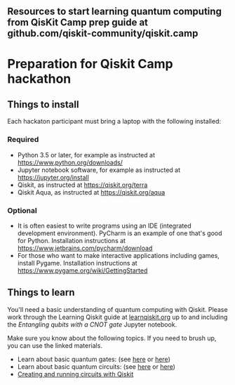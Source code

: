 ## Resources to start learning quantum computing from QisKit Camp prep guide at github.com/qiskit-community/qiskit.camp

# Preparation for Qiskit Camp hackathon

## Things to install

Each hackaton participant must bring a laptop with the following installed:

### Required

- Python 3.5 or later, for example as instructed at https://www.python.org/downloads/
- Jupyter notebook software, for example as instructed at https://jupyter.org/install
- Qiskit, as instructed at https://qiskit.org/terra
- Qiskit Aqua, as instructed at https://qiskit.org/aqua

### Optional

- It is often easiest to write programs using an IDE (integrated development environment). PyCharm is an example of one that's good for Python. Installation instructions at https://www.jetbrains.com/pycharm/download
- For those who want to make interactive applications including games, install Pygame. Installation instructions at https://www.pygame.org/wiki/GettingStarted

## Things to learn

You'll need a basic understanding of quantum computing with Qiskit. Please work through the Learning Qiskit guide at [learnqiskit.org](http://learnqiskit.org) up to and including the *Entangling qubits with a CNOT gate* Jupyter notebook.

Make sure you know about the following topics. If you need to brush up, you can use the linked materials.

- Learn about basic quantum gates: (see [here](https://ibm.biz/hello-qiskit) or [here](https://github.com/Qiskit/qiskit-tutorials/blob/master/qiskit/terra/summary_of_quantum_operations.ipynb))
- Learn about basic quantum circuits: (see [here](https://learnqiskit.gitbook.io/composerguide/getting-started-with-the-composer/chapter-1-the-atoms-of-computation) or [here](https://github.com/Qiskit/qiskit-tutorials/blob/master/qiskit/terra/quantum_circuits.ipynb))
- [Creating and running circuits with Qiskit](https://github.com/Qiskit/qiskit-tutorials/blob/master/community/hello_world/README.md)

